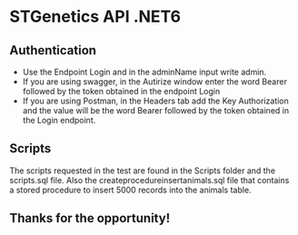 # STGenetics API .NET6 

## Authentication

- Use the Endpoint Login and in the adminName input write admin.
- If you are using swagger, in the Autirize window enter the word Bearer followed by the token obtained in the endpoint Login
- If you are using Postman, in the Headers tab add the Key Authorization and the value will be the word Bearer followed by the token obtained in the Login endpoint.

## Scripts 

The scripts requested in the test are found in the Scripts folder and the scripts.sql file.
Also the createprocedureinsertanimals.sql file that contains a stored procedure to insert 5000 records into the animals table.

## Thanks for the opportunity!
